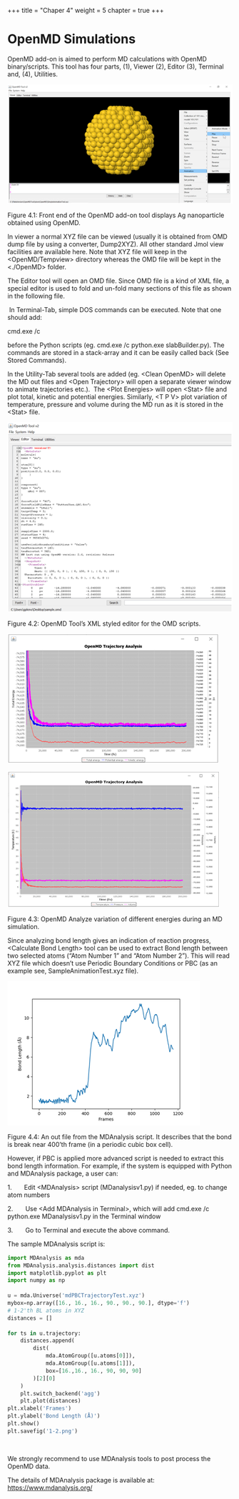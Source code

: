 +++
title = "Chaper 4"
weight = 5
chapter = true
+++

# OpenMD Simulations

OpenMD add-on is aimed to perform MD calculations with OpenMD
binary/scripts. This tool has four parts, (1), Viewer (2), Editor (3),
Terminal and, (4), Utilities.

![](/images/image5.png)

Figure 4.1: Front end of the OpenMD add-on tool displays Ag nanoparticle
obtained using OpenMD.

In viewer a normal XYZ file can be viewed (usually it is obtained from
OMD dump file by using a converter, Dump2XYZ). All other standard Jmol
view facilities are available here. Note that XYZ file will keep in the
\<OpenMD/Tempview\> directory whereas the OMD file will be kept in the
\<./OpenMD\> folder.

The Editor tool will open an OMD file. Since OMD file is a kind of XML
file, a special editor is used to fold and un-fold many sections of this
file as shown in the following file.

 In Terminal-Tab, simple DOS commands can be executed. Note that one
should add:

cmd.exe /c

before the Python scripts (eg. cmd.exe /c python.exe slabBuilder.py).
The commands are stored in a stack-array and it can be easily called
back (See Stored Commands).

In the Utility-Tab several tools are added (eg. \<Clean OpenMD\> will
delete the MD out files and \<Open Trajectory\> will open a separate
viewer window to animate trajectories etc.).  The \<Plot Energies\> will
open \<Stat\> file and plot total, kinetic and potential energies.
Similarly, \<T P V\> plot variation of temperature, pressure and volume
during the MD run as it is stored in the \<Stat\> file.

![](/images/image6.png)

Figure 4.2: OpenMD Tool’s XML styled editor for the OMD scripts.

![](/images/image7.png)

![](/images/image8.png)

Figure 4.3: OpenMD Analyze variation of different energies during an MD
simulation.

Since analyzing bond length gives an indication of reaction progress,
\<Calculate Bond Length\> tool can be used to extract Bond length
between two selected atoms (“Atom Number 1” and “Atom Number 2”). This
will read XYZ file which doesn’t use Periodic Boundary Conditions or PBC
(as an example see, SampleAnimationTest.xyz file).

![](/images/image9.png)

Figure 4.4: An out file from the MDAnalysis script. It describes that
the bond is break near 400’th frame (in a periodic cubic box cell).

However, if PBC is applied more advanced script is needed to extract
this bond length information. For example, if the system is equipped
with Python and MDAnalysis package, a user can:

1.       Edit \<MDAnalysis\> script (MDanalysisv1.py) if needed, eg. to
change atom numbers

2.       Use \<Add MDAnalysis in Terminal\>, which will add cmd.exe /c
python.exe MDanalysisv1.py in the Terminal window

3.       Go to Terminal and execute the above command.

The sample MDAnalysis script is:

```python
import MDAnalysis as mda
from MDAnalysis.analysis.distances import dist
import matplotlib.pyplot as plt
import numpy as np
                                                                         
u = mda.Universe('mdPBCTrajectoryTest.xyz')
mybox=np.array([16., 16., 16., 90., 90., 90.], dtype='f')
# 1-2'th BL atoms in XYZ
distances = []
                                                                         
for ts in u.trajectory:        
    distances.append(
        dist(
            mda.AtomGroup([u.atoms[0]]),
            mda.AtomGroup([u.atoms[1]]),
            box=[16.,16., 16., 90, 90, 90]
        )[2][0]
    )
    plt.switch_backend('agg')
    plt.plot(distances)
plt.xlabel('Frames')
plt.ylabel('Bond Length (Å)')
plt.show()
plt.savefig('1-2.png')                                                   
```
 

We strongly recommend to use MDAnalysis tools to post process the OpenMD
data.

The details of MDAnalysis package is available at: https://www.mdanalysis.org/
